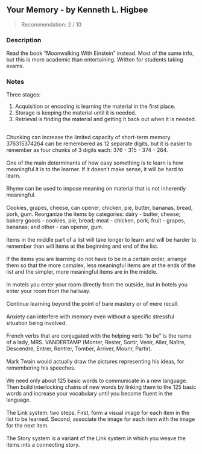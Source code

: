 ## Your Memory - by Kenneth L. Higbee
> Recommendation: 2 / 10
    
### Description
Read the book “Moonwalking With Einstein” instead. Most of the same info, but this is more academic than entertaining. Written for students taking exams.
    
### Notes
Three stages:<br>
1. Acquisition or encoding is learning the material in the first place.<br>
2. Storage is keeping the material until it is needed.<br>
3. Retrieval is finding the material and getting it back out when it is needed.<br>
<br>
Chunking can increase the limited capacity of short-term memory.  376315374264 can be remembered as 12 separate digits, but it is easier to remember as four chunks of 3 digits each: 376 - 315 - 374 - 264.<br>
<br>
One of the main determinants of how easy something is to learn is how meaningful it is to the learner. If it doesn’t make sense, it will be hard to learn.<br>
<br>
Rhyme can be used to impose meaning on material that is not inherently meaningful.<br>
<br>
Cookies, grapes, cheese, can opener, chicken, pie, butter, bananas, bread, pork, gum.  Reorganize the items by categories: dairy - butter, cheese; bakery goods - cookies, pie, bread; meat - chicken, pork; fruit - grapes, bananas; and other - can opener, gum.<br>
<br>
Items in the middle part of a list will take longer to learn and will be harder to remember than will items at the beginning and end of the list.<br>
<br>
If the items you are learning do not have to be in a certain order, arrange them so that the more complex, less meaningful items are at the ends of the list and the simpler, more meaningful items are in the middle.<br>
<br>
In motels you enter your room directly from the outside, but in hotels you enter your room from the hallway.<br>
<br>
Continue learning beyond the point of bare mastery or of mere recall.<br>
<br>
Anxiety can interfere with memory even without a specific stressful situation being involved.<br>
<br>
French verbs that are conjugated with the helping verb “to be” is the name of a lady, MRS. VANDERTAMP (Monter, Rester, Sortir, Venir, Aller, Naître, Descendre, Entrer, Rentrer, Tomber, Arriver, Mourir, Partir).<br>
<br>
Mark Twain would actually draw the pictures representing his ideas, for remembering his speeches.  <br>
<br>
We need only about 125 basic words to communicate in a new language.  Then build interlocking chains of new words by linking them to the 125 basic words and increase your vocabulary until you become fluent in the language.<br>
<br>
The Link system: two steps. First, form a visual image for each item in the list to be learned. Second, associate the image for each item with the image for the next item.<br>
<br>
The Story system is a variant of the Link system in which you weave the items into a connecting story.
